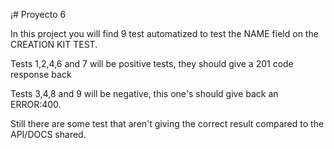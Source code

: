 ¡# Proyecto 6

In this project you will find 9 test automatized to test the NAME field on the CREATION KIT TEST.

Tests 1,2,4,6 and 7 will be positive tests, they should give a 201 code response back

Tests 3,4,8 and 9 will be negative, this one's should give back an ERROR:400.

Still there are some test that aren't giving the correct result compared to the API/DOCS shared.

 
